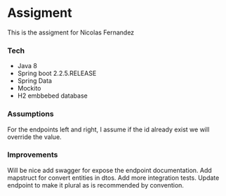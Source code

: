 # Assigment
This is the assigment for Nicolas Fernandez

### Tech
* Java 8
* Spring boot 2.2.5.RELEASE
* Spring Data
* Mockito
* H2 embbebed database

### Assumptions
For the endpoints left and right, I assume if the id already exist we will override the value.

### Improvements
Will be nice add swagger for expose the endpoint documentation. 
Add mapstruct for convert entities in dtos.
Add more integration tests.
Update endpoint to make it plural as is recommended by convention.

